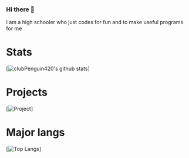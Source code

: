 ### Hi there 👋
I am a high schooler who just codes for fun and to make useful programs for me

# Stats
[![clubPenguin420's github stats](https://github-readme-stats.vercel.app/api?username=clubPenguin420&show_icons=true&theme=algolia)]

# Projects
[![Project](https://github-readme-stats.vercel.app/api/pin/?username=clubPenguin420&repo=calculator&theme=algolia)]

# Major langs
[![Top Langs](https://github-readme-stats.vercel.app/api/top-langs/?username=clubPenguin420&theme=algolia)]
